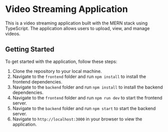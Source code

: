 # Video Streaming Application

This is a video streaming application built with the MERN stack using TypeScript. The application allows users to upload, view, and manage videos.

## Getting Started

To get started with the application, follow these steps:

1. Clone the repository to your local machine.
2. Navigate to the `frontend` folder and run `npm install` to install the frontend dependencies.
3. Navigate to the `backend` folder and run `npm install` to install the backend dependencies.
4. Navigate to the `frontend` folder and run `npm run dev` to start the frontend server.
5. Navigate to the `backend` folder and run `npm start` to start the backend server.
6. Navigate to `http://localhost:3000` in your browser to view the application.